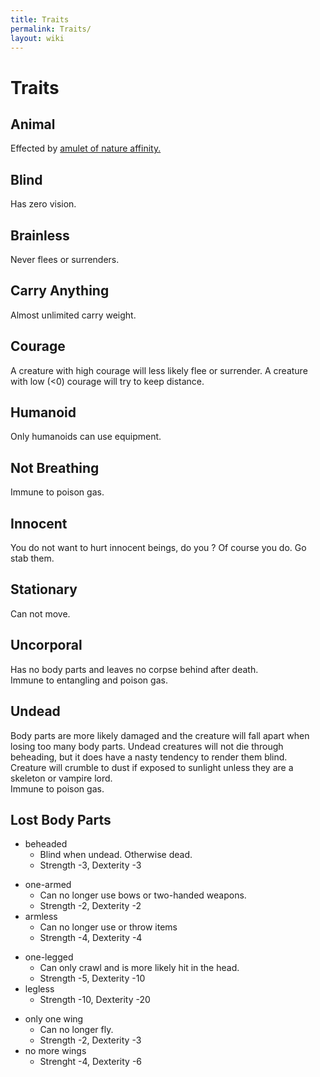 ```yaml
---
title: Traits
permalink: Traits/
layout: wiki
---
```


Traits
======

Animal
------

Effected by [amulet of nature
affinity.](:Jewelry#Amulet_of_Nature_Affinity "wikilink")

Blind
-----

Has zero vision.

Brainless
---------

Never flees or surrenders.

Carry Anything
--------------

Almost unlimited carry weight.

Courage
-------

A creature with high courage will less likely flee or surrender. A
creature with low (&lt;0) courage will try to keep distance.

Humanoid
--------

Only humanoids can use equipment.

Not Breathing
-------------

Immune to poison gas.

Innocent
--------

You do not want to hurt innocent beings, do you ? Of course you do. Go
stab them.

Stationary
----------

Can not move.

Uncorporal
----------

Has no body parts and leaves no corpse behind after death.  
Immune to entangling and poison gas.

Undead
------

Body parts are more likely damaged and the creature will fall apart when
losing too many body parts. Undead creatures will not die through
beheading, but it does have a nasty tendency to render them blind.  
Creature will crumble to dust if exposed to sunlight unless they are a
skeleton or vampire lord.  
Immune to poison gas.

Lost Body Parts
---------------

-   beheaded
    -   Blind when undead. Otherwise dead.
    -   Strength -3, Dexterity -3

<!-- -->

-   one-armed
    -   Can no longer use bows or two-handed weapons.
    -   Strength -2, Dexterity -2
-   armless
    -   Can no longer use or throw items
    -   Strength -4, Dexterity -4

<!-- -->

-   one-legged
    -   Can only crawl and is more likely hit in the head.
    -   Strength -5, Dexterity -10
-   legless
    -   Strength -10, Dexterity -20

<!-- -->

-   only one wing
    -   Can no longer fly.
    -   Strength -2, Dexterity -3
-   no more wings
    -   Strenght -4, Dexterity -6

